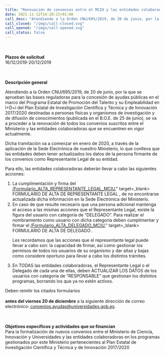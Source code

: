 ```yaml
---
title: "Renovación de convenios entre el MCIU y las entidades colaboradoras"
date: 2021-11-12T14:20:21+01:00
call_desc: "Atendiendo a la Orden CNU/695/2019, de 20 de junio, por la que se aprueban las bases reguladoras para la concesión ..."
call_closed: "/imgs/call-closed.svg"
call_opened: "/imgs/call-opened.svg"
call_status: false
---
```

<br><br><b>Plazos de solicitud</b><br>
16/12/2019-20/12/2019   

<br><br><b>Descripción general</b><br>

Atendiendo a la Orden CNU/695/2019, de 20 de junio, por la que se aprueban las bases reguladoras para la concesión de ayudas públicas en el marco del Programa Estatal de Promoción del Talento y su Empleabilidad en I+D+i del Plan Estatal de Investigación Científica y Técnica y de Innovación 2017/2020 destinadas a personas físicas y organismos de investigación y de difusión de conocimientos (publicada en el B.O.E. de 25 de junio), se va a proceder a la renovación de todos los convenios suscritos entre el Ministerio y las entidades colaboradoras que se encuentren en vigor actualmente.  

Dicha tramitación va a comenzar en enero de 2020, a través de la aplicación de la Sede Electrónica de nuesttro Ministerio, lo que conlleva que las entidades deben tener actualizados los datos de la persona firmante de los convenios como Representante Legal de su entidad.  

Para ello, las entidades colaboradoras deberán llevar a cabo las siguientes acciones:  
<ol>
<li> La cumplimentación y firma del <a href="{{<siteurl>}}documentos/</a><i class="fas fa-external-link-alt"></i>/Formulario_ALTA_REPRESENTANTE_LEGAL_MCIU.</a><i class="fas fa-external-link-alt"></i>" target=_blank> FORMULARIO DE ALTA DE REPRESENTANTE LEGAL </a>, de no encontrarse actualizada dicha información en la Sede Electrónica del Ministerio.  

<li> En caso de que resulte necesario que una persona adicional mantenga el acceso a las mismas acciones que el Representante Legal, existe la figura del usuario con categoría de “DELEGADO”. Para realizar el nombramiento como usuario con dicha categoría deben cumplimentar y firmar el <a href="{{<siteurl>}}documentos/</a><i class="fas fa-external-link-alt"></i>/Formulario_ALTA_DELEGADO_MCIU.</a><i class="fas fa-external-link-alt"></i>" target=_blank> FORMULARIO DE ALTA DE DELEGADO </a>.  

Les recordamos que las acciones que el representante legal puede llevar a cabo son: la capacidad de firmar, así como gestionar los permisos de todos los usuarios de su organismo y dar altas y bajas como considere oportuno para llevar a cabo los distintos trámites.  

<li> En TODAS las entidades colaboradoras, el Representante Legal o el Delegado de cada una de ellas, deben ACTUALIZAR LOS DATOS de los usuarios con categoría de “RESPONSABLE” que gestionan los distintos programas, borrando los que ya no estén activos.  
</ol>
Deben remitir los citados formularios <br><br><b>antes del viernes 20 de diciembre</b> a la siguiente dirección de correo electrónico: <a href="mailto:convenios.ayudas@universidades.gob.es">convenios.ayudas@universidades.gob.es</a>.  

<br><br><b>Objetivos específicos y actividades que se financian</b><br> 
Para la formalización de nuevos convenios entre el Ministerio de Ciencia, Innovación y Universidades y las entidades colaboradoras en los programas gestionados por este Ministerio pertenecientes al Plan Estatal de Investigación Científica y Técnica y de Innovación 2017/2020  

